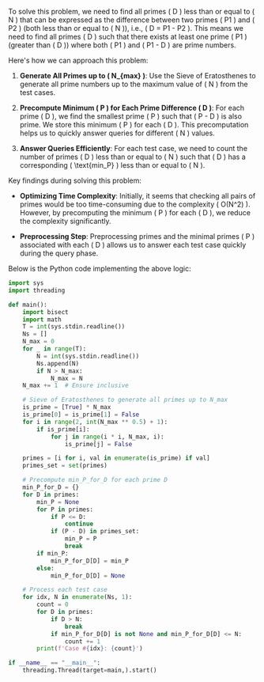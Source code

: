 To solve this problem, we need to find all primes \( D \) less than or equal to \( N \) that can be expressed as the difference between two primes \( P1 \) and \( P2 \) (both less than or equal to \( N \)), i.e., \( D = P1 - P2 \). This means we need to find all primes \( D \) such that there exists at least one prime \( P1 \) (greater than \( D \)) where both \( P1 \) and \( P1 - D \) are prime numbers.

Here's how we can approach this problem:

1. **Generate All Primes up to \( N_{max} \)**: Use the Sieve of Eratosthenes to generate all prime numbers up to the maximum value of \( N \) from the test cases.

2. **Precompute Minimum \( P \) for Each Prime Difference \( D \)**: For each prime \( D \), we find the smallest prime \( P \) such that \( P - D \) is also prime. We store this minimum \( P \) for each \( D \). This precomputation helps us to quickly answer queries for different \( N \) values.

3. **Answer Queries Efficiently**: For each test case, we need to count the number of primes \( D \) less than or equal to \( N \) such that \( D \) has a corresponding \( \text{min\_P} \) less than or equal to \( N \).

Key findings during solving this problem:

- **Optimizing Time Complexity**: Initially, it seems that checking all pairs of primes would be too time-consuming due to the complexity \( O(N^2) \). However, by precomputing the minimum \( P \) for each \( D \), we reduce the complexity significantly.

- **Preprocessing Step**: Preprocessing primes and the minimal primes \( P \) associated with each \( D \) allows us to answer each test case quickly during the query phase.

Below is the Python code implementing the above logic:

```python
import sys
import threading

def main():
    import bisect
    import math
    T = int(sys.stdin.readline())
    Ns = []
    N_max = 0
    for _ in range(T):
        N = int(sys.stdin.readline())
        Ns.append(N)
        if N > N_max:
            N_max = N
    N_max += 1  # Ensure inclusive

    # Sieve of Eratosthenes to generate all primes up to N_max
    is_prime = [True] * N_max
    is_prime[0] = is_prime[1] = False
    for i in range(2, int(N_max ** 0.5) + 1):
        if is_prime[i]:
            for j in range(i * i, N_max, i):
                is_prime[j] = False

    primes = [i for i, val in enumerate(is_prime) if val]
    primes_set = set(primes)

    # Precompute min_P_for_D for each prime D
    min_P_for_D = {}
    for D in primes:
        min_P = None
        for P in primes:
            if P <= D:
                continue
            if (P - D) in primes_set:
                min_P = P
                break
        if min_P:
            min_P_for_D[D] = min_P
        else:
            min_P_for_D[D] = None

    # Process each test case
    for idx, N in enumerate(Ns, 1):
        count = 0
        for D in primes:
            if D > N:
                break
            if min_P_for_D[D] is not None and min_P_for_D[D] <= N:
                count += 1
        print(f'Case #{idx}: {count}')

if __name__ == "__main__":
    threading.Thread(target=main,).start()
```